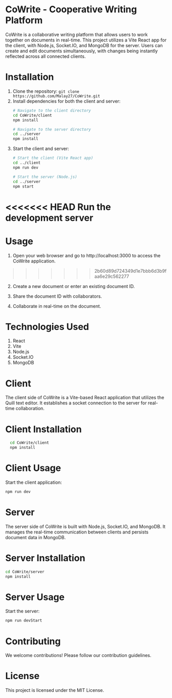 # CoWrite - Cooperative Writing Platform
CoWrite is a collaborative writing platform that allows users to work together on documents in real-time. This project utilizes a Vite React app for the client, with Node.js, Socket.IO, and MongoDB for the server. Users can create and edit documents simultaneously, with changes being instantly reflected across all connected clients.

# Installation

1. Clone the repository:
   `git clone https://github.com/Malay27/CoWrite.git`
2. Install dependencies for both the client and server:
   ```bash
   # Navigate to the client directory
   cd CoWrite/client
   npm install

   # Navigate to the server directory
   cd ../server
   npm install
   ```
3. Start the client and server:
   ```bash
   # Start the client (Vite React app)
   cd ../client
   npm run dev

   # Start the server (Node.js)
   cd ../server
   npm start
   ```

<<<<<<< HEAD
Run the development server
=======
# Usage
1. Open your web browser and go to http://localhost:3000 to access the CoWrite application.
>>>>>>> 2b60d89d724349d1e7bbb6d3b9faa6e29c562277

2. Create a new document or enter an existing document ID.

3. Share the document ID with collaborators.

4. Collaborate in real-time on the document.

# Technologies Used
1. React
2. Vite
3. Node.js
4. Socket.IO
5. MongoDB

# Client
The client side of CoWrite is a Vite-based React application that utilizes the Quill text editor. It establishes a socket connection to the server for real-time collaboration.

# Client Installation

```bash
  cd CoWrite/client
  npm install
```

# Client Usage
Start the client application:

```bash
npm run dev
```

# Server
The server side of CoWrite is built with Node.js, Socket.IO, and MongoDB. It manages the real-time communication between clients and persists document data in MongoDB.

# Server Installation
```bash
cd CoWrite/server
npm install
```

# Server Usage

Start the server:

```bash
npm run devStart
```

# Contributing
We welcome contributions! Please follow our contribution guidelines.

# License
This project is licensed under the MIT License.
